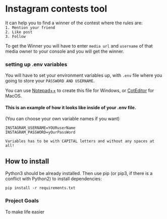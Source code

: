 # Instagram contests tool

It can help you to find a winner of the contest where the rules are:  
`1. Mention your friend`  
`2. Like post`  
`3. Follow`

To get the Winner you will have to enter `media url` and `username`  of that media owner to your console and you will get the winner.


### setting up .env variables   
  You will  have to set your environment variables up, with `.env` file where you going to store
  your `PASSWORD AND USERNAME`.  
  

  You can use [Notepad++](https://notepad-plus-plus.org/downloads/) to create this file for Windows,
or [CotEditor](https://coteditor.com/) for MacOS.
  
#### This is an example of how it looks like inside of your .env file. 
(You can choose your own variable names if you want)  
```
INSTAGRAM_USERNAME=YOURuserName
INSTAGRAM_PASSWORD=yOurPassWord

Variables has to be with CAPITAL letters and without any spaces at all!
```



## How to install  

Python3 should be already installed. Then use pip (or pip3, if there is a conflict with Python2) to install dependencies:
```
pip install -r requirements.txt
```
### Project Goals  
To make life easier
